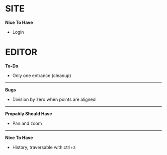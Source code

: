 <h1>SITE</h1>

**Nice To Have**

- Login

<h1>EDITOR</h1>

**To-Do**

- Only one entrance (cleanup)

---

**Bugs**

- Division by zero when points are aligned

---

**Propably Should Have**

- Pan and zoom

---

**Nice To Have**

- History, traversable with ctrl+z
